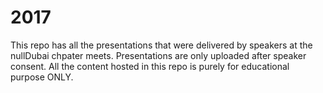 # 2017
This repo has all the presentations that were delivered by speakers at the nullDubai chpater meets. Presentations are only uploaded after speaker consent. All the content hosted in this repo is purely for educational purpose ONLY.
